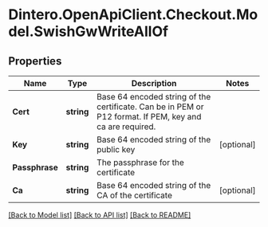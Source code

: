 # Dintero.OpenApiClient.Checkout.Model.SwishGwWriteAllOf

## Properties

Name | Type | Description | Notes
------------ | ------------- | ------------- | -------------
**Cert** | **string** | Base 64 encoded string of the certificate. Can be in PEM or P12 format. If PEM, key and ca are required.  | 
**Key** | **string** | Base 64 encoded string of the public key | [optional] 
**Passphrase** | **string** | The passphrase for the certificate | 
**Ca** | **string** | Base 64 encoded string of the CA of the certificate | [optional] 

[[Back to Model list]](../README.md#documentation-for-models) [[Back to API list]](../README.md#documentation-for-api-endpoints) [[Back to README]](../README.md)

